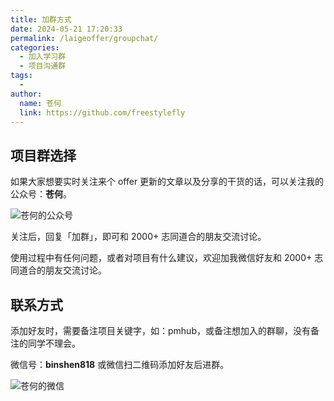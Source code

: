 ```yaml
---
title: 加群方式
date: 2024-05-21 17:20:33
permalink: /laigeoffer/groupchat/
categories:
  - 加入学习群
  - 项目沟通群
tags:
  - 
author: 
  name: 苍何
  link: https://github.com/freestylefly
---
```

## 项目群选择

如果大家想要实时关注来个 offer 更新的文章以及分享的干货的话，可以关注我的公众号：**苍何**。

![苍何的公众号](https://cdn.tobebetterjavaer.com/stutymore/扫码_搜索联合传播样式-标准色版.bmp)

关注后，回复「加群」，即可和 2000+ 志同道合的朋友交流讨论。

使用过程中有任何问题，或者对项目有什么建议，欢迎加我微信好友和 2000+ 志同道合的朋友交流讨论。

## 联系方式

添加好友时，需要备注项目关键字，如：pmhub，或备注想加入的群聊，没有备注的同学不理会。

微信号：**binshen818** 或微信扫二维码添加好友后进群。

![苍何的微信](https://cdn.tobebetterjavaer.com/stutymore/标准.png)


